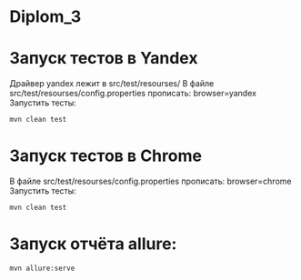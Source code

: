 # Diplom_3

# Запуск тестов в Yandex
Драйвер yandex лежит в src/test/resourses/
В файле src/test/resourses/config.properties прописать: browser=yandex
Запустить тесты:
```bash
mvn clean test
```

# Запуск тестов в Chrome
В файле src/test/resourses/config.properties прописать: browser=chrome
Запустить тесты:
```bash
mvn clean test
```

# Запуск отчёта allure:
```bash
mvn allure:serve
```
